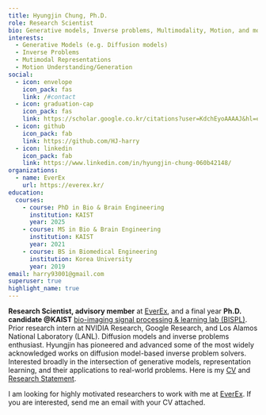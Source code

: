 ```yaml
---
title: Hyungjin Chung, Ph.D.
role: Research Scientist
bio: Generative models, Inverse problems, Multimodality, Motion, and more.
interests:
  - Generative Models (e.g. Diffusion models)
  - Inverse Problems
  - Mutimodal Representations
  - Motion Understanding/Generation
social:
  - icon: envelope
    icon_pack: fas
    link: /#contact
  - icon: graduation-cap
    icon_pack: fas
    link: https://scholar.google.co.kr/citations?user=KdchEyoAAAAJ&hl=en
  - icon: github
    icon_pack: fab
    link: https://github.com/HJ-harry
  - icon: linkedin
    icon_pack: fab
    link: https://www.linkedin.com/in/hyungjin-chung-060b42148/
organizations:
  - name: EverEx
    url: https://everex.kr/
education:
  courses:
    - course: PhD in Bio & Brain Engineering
      institution: KAIST
      year: 2025
    - course: MS in Bio & Brain Engineering
      institution: KAIST
      year: 2021
    - course: BS in Biomedical Engineering
      institution: Korea University
      year: 2019
email: harry93001@gmail.com
superuser: true
highlight_name: true
---
```

**Research Scientist, advisory member** at [EverEx](https://everex.kr/), and a final year **Ph.D. candidate @KAIST** [bio-imaging signal processing & learning lab (BISPL)](https://bispl.weebly.com/). Prior research intern at NVIDIA Research, Google Research, and Los Alamos National Laboratory (LANL). Diffusion models and inverse problems enthusiast. Hyungjin has pioneered and advanced some of the most widely acknowledged works on diffusion model-based inverse problem solvers. Interested broadly in the intersection of generative models, representation learning, and their applications to real-world problems. Here is my [CV](https://github.com/HJ-harry/blog-test/blob/master/static/media/CV_Hyungjin_Chung.pdf) and [Research Statement](https://github.com/HJ-harry/blog-test/blob/master/static/media/Research_Statement_Hyungjin_Chung.pdf).

I am looking for highly motivated researchers to work with me at [EverEx](https://everex.kr/). If you are interested, send me an email with your CV attached.

<!-- {{< icon name="download" pack="fas" >}} Download my {{< staticref "media/CV_Hyungjin_Chung.pdf" "newtab" >}}CV{{< /staticref >}}. -->